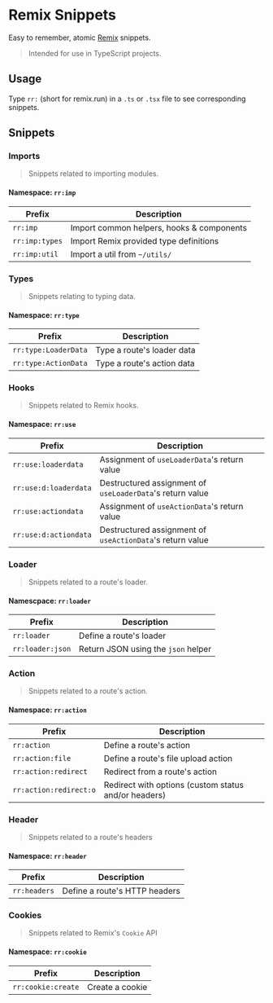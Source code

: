 # Remix Snippets

Easy to remember, atomic [Remix](https://remix.run) snippets.

> Intended for use in TypeScript projects.

## Usage

Type `rr:` (short for remix.run) in a `.ts` or `.tsx` file to see corresponding snippets.

## Snippets

### Imports

>Snippets related to importing modules.

#### Namespace: `rr:imp`

|Prefix          |Description                              |
|----------------|-----------------------------------------|
|`rr:imp`        |Import common helpers, hooks & components|
|`rr:imp:types`  |Import Remix provided type definitions   |
|`rr:imp:util`   |Import a util from `~/utils/`            |


### Types

> Snippets relating to typing data.

#### Namespace: `rr:type`

|Prefix                |Description                        |
|----------------------|-----------------------------------|
|`rr:type:LoaderData`  |Type a route's loader data         |
|`rr:type:ActionData`  |Type a route's action data         |

### Hooks

> Snippets related to Remix hooks.

#### Namespace: `rr:use`

|Prefix                |Description                                              |
|----------------------|---------------------------------------------------------|
|`rr:use:loaderdata`   |Assignment of `useLoaderData`'s return value             |
|`rr:use:d:loaderdata` |Destructured assignment of `useLoaderData`'s return value|
|`rr:use:actiondata`   |Assignment of `useActionData`'s return value             |
|`rr:use:d:actiondata` |Destructured assignment of `useActionData`'s return value|


### Loader

> Snippets related to a route's loader.

#### Namescpace: `rr:loader`

|Prefix                |Description                         |
|----------------------|------------------------------------|
|`rr:loader`           |Define a route's loader             |
|`rr:loader:json`      |Return JSON using the `json` helper |


### Action

> Snippets related to a route's action.

#### Namespace: `rr:action`

|Prefix                 |Description                                          |
|-----------------------|-----------------------------------------------------|
|`rr:action`            |Define a route's action                              |
|`rr:action:file`       |Define a route's file upload action                  |
|`rr:action:redirect`   |Redirect from a route's action                       |
|`rr:action:redirect:o` |Redirect with options (custom status and/or headers) |



### Header

> Snippets related to a route's headers

#### Namespace: `rr:header`

|Prefix                |Description                         |
|----------------------|------------------------------------|
|`rr:headers`          |Define a route's HTTP headers       |


### Cookies

> Snippets related to Remix's `Cookie` API

#### Namespace: `rr:cookie`

|Prefix                |Description                         |
|----------------------|------------------------------------|
|`rr:cookie:create`    | Create a cookie                    |
